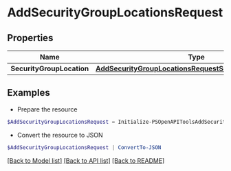 # AddSecurityGroupLocationsRequest
## Properties

Name | Type | Description | Notes
------------ | ------------- | ------------- | -------------
**SecurityGroupLocation** | [**AddSecurityGroupLocationsRequestSecurityGroupLocation**](AddSecurityGroupLocationsRequestSecurityGroupLocation.md) |  | 

## Examples

- Prepare the resource
```powershell
$AddSecurityGroupLocationsRequest = Initialize-PSOpenAPIToolsAddSecurityGroupLocationsRequest  -SecurityGroupLocation null
```

- Convert the resource to JSON
```powershell
$AddSecurityGroupLocationsRequest | ConvertTo-JSON
```

[[Back to Model list]](../README.md#documentation-for-models) [[Back to API list]](../README.md#documentation-for-api-endpoints) [[Back to README]](../README.md)

